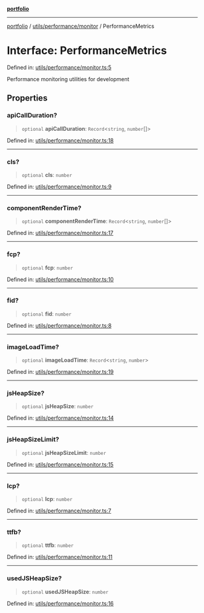 [**portfolio**](../../../../README.md)

***

[portfolio](../../../../modules.md) / [utils/performance/monitor](../README.md) / PerformanceMetrics

# Interface: PerformanceMetrics

Defined in: [utils/performance/monitor.ts:5](https://github.com/tnorlund/Portfolio/blob/cd5a7d08366334fbfbc77c91625ea60caaef2c2c/portfolio/utils/performance/monitor.ts#L5)

Performance monitoring utilities for development

## Properties

### apiCallDuration?

> `optional` **apiCallDuration**: `Record`\<`string`, `number`[]\>

Defined in: [utils/performance/monitor.ts:18](https://github.com/tnorlund/Portfolio/blob/cd5a7d08366334fbfbc77c91625ea60caaef2c2c/portfolio/utils/performance/monitor.ts#L18)

***

### cls?

> `optional` **cls**: `number`

Defined in: [utils/performance/monitor.ts:9](https://github.com/tnorlund/Portfolio/blob/cd5a7d08366334fbfbc77c91625ea60caaef2c2c/portfolio/utils/performance/monitor.ts#L9)

***

### componentRenderTime?

> `optional` **componentRenderTime**: `Record`\<`string`, `number`[]\>

Defined in: [utils/performance/monitor.ts:17](https://github.com/tnorlund/Portfolio/blob/cd5a7d08366334fbfbc77c91625ea60caaef2c2c/portfolio/utils/performance/monitor.ts#L17)

***

### fcp?

> `optional` **fcp**: `number`

Defined in: [utils/performance/monitor.ts:10](https://github.com/tnorlund/Portfolio/blob/cd5a7d08366334fbfbc77c91625ea60caaef2c2c/portfolio/utils/performance/monitor.ts#L10)

***

### fid?

> `optional` **fid**: `number`

Defined in: [utils/performance/monitor.ts:8](https://github.com/tnorlund/Portfolio/blob/cd5a7d08366334fbfbc77c91625ea60caaef2c2c/portfolio/utils/performance/monitor.ts#L8)

***

### imageLoadTime?

> `optional` **imageLoadTime**: `Record`\<`string`, `number`\>

Defined in: [utils/performance/monitor.ts:19](https://github.com/tnorlund/Portfolio/blob/cd5a7d08366334fbfbc77c91625ea60caaef2c2c/portfolio/utils/performance/monitor.ts#L19)

***

### jsHeapSize?

> `optional` **jsHeapSize**: `number`

Defined in: [utils/performance/monitor.ts:14](https://github.com/tnorlund/Portfolio/blob/cd5a7d08366334fbfbc77c91625ea60caaef2c2c/portfolio/utils/performance/monitor.ts#L14)

***

### jsHeapSizeLimit?

> `optional` **jsHeapSizeLimit**: `number`

Defined in: [utils/performance/monitor.ts:15](https://github.com/tnorlund/Portfolio/blob/cd5a7d08366334fbfbc77c91625ea60caaef2c2c/portfolio/utils/performance/monitor.ts#L15)

***

### lcp?

> `optional` **lcp**: `number`

Defined in: [utils/performance/monitor.ts:7](https://github.com/tnorlund/Portfolio/blob/cd5a7d08366334fbfbc77c91625ea60caaef2c2c/portfolio/utils/performance/monitor.ts#L7)

***

### ttfb?

> `optional` **ttfb**: `number`

Defined in: [utils/performance/monitor.ts:11](https://github.com/tnorlund/Portfolio/blob/cd5a7d08366334fbfbc77c91625ea60caaef2c2c/portfolio/utils/performance/monitor.ts#L11)

***

### usedJSHeapSize?

> `optional` **usedJSHeapSize**: `number`

Defined in: [utils/performance/monitor.ts:16](https://github.com/tnorlund/Portfolio/blob/cd5a7d08366334fbfbc77c91625ea60caaef2c2c/portfolio/utils/performance/monitor.ts#L16)
